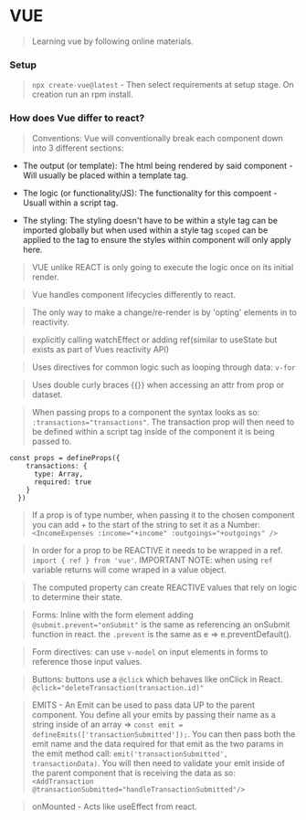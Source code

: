 # VUE

> Learning vue by following online materials.

### Setup

> ```npx create-vue@latest``` - Then select requirements at setup stage. On creation run an rpm install. 

### How does Vue differ to react? 

> Conventions: Vue will conventionally break each component down into 3 different sections: 

* The output (or template): The html being rendered by said component - Will usually be placed within a template tag.

* The logic (or functionality/JS): The functionality for this compoent - Usuall within a script tag.

* The styling: The styling doesn't have to be within a style tag can be imported globally but when used within a style tag ```scoped``` can be applied to the tag to ensure the styles within component will only apply here.

> VUE unlike REACT is only going to execute the logic once on its initial render.

> Vue handles component lifecycles differently to react.

> The only way to make a change/re-render is by 'opting' elements in to reactivity. 

> explicitly calling watchEffect or adding ref(similar to useState but exists as part of Vues reactivity API)

> Uses directives for common logic such as looping through data: ```v-for```

> Uses double curly braces {{}} when accessing an attr from prop or dataset.

> When passing props to a component the syntax looks as so: ```:transactions="transactions"```. The transaction prop will then need to be defined within a script tag inside of the component it is being passed to. 
```
const props = defineProps({
    transactions: {
      type: Array,
      required: true
    }
  })
```

> If a prop is of type number, when passing it to the chosen component you can add + to the start of the string to set it as a Number: ```<IncomeExpenses :income="+income" :outgoings="+outgoings" />```

> In order for a prop to be REACTIVE it needs to be wrapped in a ref. ```import { ref } from 'vue'```.
IMPORTANT NOTE: when using ```ref``` variable returns will come wraped in a value object.

> The computed property can create REACTIVE values that rely on logic to determine their state.

> Forms: Inline with the form element adding ```@submit.prevent="onSubmit"``` is the same as referencing an onSubmit function in react. the ```.prevent``` is the same as e => e.preventDefault(). 

> Form directives: can use ```v-model``` on input elements in forms to reference those input values.

> Buttons: buttons use a ```@click``` which behaves like onClick in React. ```@click="deleteTransaction(transaction.id)"```

> EMITS - An Emit can be used to pass data UP to the parent component. You define all your emits by passing their name as a string inside of an array => ```const emit = defineEmits(['transactionSubmitted']);```.  You can then pass both the emit name and the data required for that emit as the two params in the emit method call: ```emit('transactionSubmitted', transactionData)```. You will then need to validate your emit inside of the parent component that is receiving the data as so: ```<AddTransaction @transactionSubmitted="handleTransactionSubmitted"/>```

> onMounted - Acts like useEffect from react. 